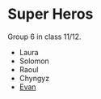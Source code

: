 # Super Heros

Group 6 in class 11/12.

- Laura
- Solomon
- Raoul
- Chyngyz
- [Evan](https://badgerbadgerbadgerbadger.com)
